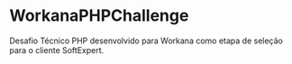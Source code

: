 # WorkanaPHPChallenge
Desafio Técnico PHP desenvolvido para Workana como etapa de seleção para o cliente SoftExpert.
